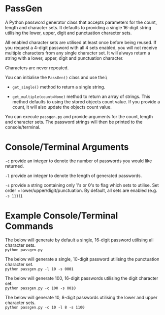 # PassGen
A Python password generator class that accepts parameters for the count, length and character sets.
It defaults to providing a single 16-digit string utilising the lower, upper, digit and punctuation character sets.

All enabled character sets are utilised at least once before being reused. If you request a 4-digit password with all 4 sets enabled, you will not receive multiple characters from any single character set. It will always return a string with a lower, upper, digit and punctuation character.

Characters are never repeated.

You can initialise the `PassGen()` class and use the:\
* `get_single()` method to return a single string.

* `get_multiple(count=None)` method to return an array of strings. This method defaults to using the stored objects count value. If you provide a count, it will also update the objects count value.

You can execute `passgen.py` and provide arguments for the count, length and character sets. The password strings will then be printed to the console/terminal.

# Console/Terminal Arguments
`-c` provide an integer to denote the number of passwords you would like returned.

`-l` provide an integer to denote the length of generated passwords.

`-s` provide a string containing only 1's or 0's to flag which sets to utilise. Set order = lower/upper/digit/punctuation. By default, all sets are enabled (e.g. `-s 1111`).

# Example Console/Terminal Commands
The below will generate by default a single, 16-digit password utilising all character sets.\
`python passgen.py`
  
The below will generate a single, 10-digit password utilising the punctuation character set.\
`python passgen.py -l 10 -s 0001`
  
The below will generate 100, 16-digit passwords utilising the digit character set.\
`python passgen.py -c 100 -s 0010`
  
The below will generate 10, 8-digit passwords utilising the lower and upper character sets.\
`python passgen.py -c 10 -l 8 -s 1100`
